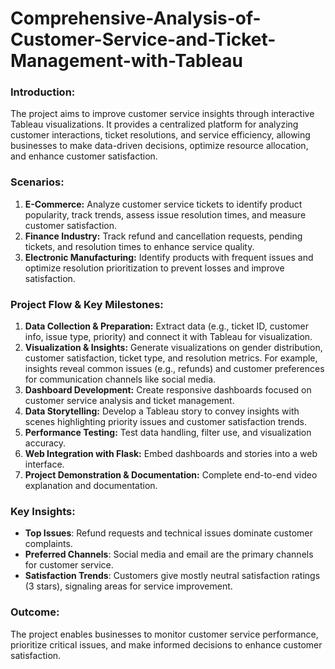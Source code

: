 # Comprehensive-Analysis-of-Customer-Service-and-Ticket-Management-with-Tableau

### **Introduction:**
The project aims to improve customer service insights through interactive Tableau visualizations. It provides a centralized platform for analyzing customer interactions, ticket resolutions, and service efficiency, allowing businesses to make data-driven decisions, optimize resource allocation, and enhance customer satisfaction.

### **Scenarios:**
1. **E-Commerce:** Analyze customer service tickets to identify product popularity, track trends, assess issue resolution times, and measure customer satisfaction.
2. **Finance Industry:** Track refund and cancellation requests, pending tickets, and resolution times to enhance service quality.
3. **Electronic Manufacturing:** Identify products with frequent issues and optimize resolution prioritization to prevent losses and improve satisfaction.

### **Project Flow & Key Milestones:**
1. **Data Collection & Preparation:** Extract data (e.g., ticket ID, customer info, issue type, priority) and connect it with Tableau for visualization.
2. **Visualization & Insights:** Generate visualizations on gender distribution, customer satisfaction, ticket type, and resolution metrics. For example, insights reveal common issues (e.g., refunds) and customer preferences for communication channels like social media.
3. **Dashboard Development:** Create responsive dashboards focused on customer service analysis and ticket management.
4. **Data Storytelling:** Develop a Tableau story to convey insights with scenes highlighting priority issues and customer satisfaction trends.
5. **Performance Testing:** Test data handling, filter use, and visualization accuracy.
6. **Web Integration with Flask:** Embed dashboards and stories into a web interface.
7. **Project Demonstration & Documentation:** Complete end-to-end video explanation and documentation.

### **Key Insights:**
- **Top Issues**: Refund requests and technical issues dominate customer complaints.
- **Preferred Channels**: Social media and email are the primary channels for customer service.
- **Satisfaction Trends**: Customers give mostly neutral satisfaction ratings (3 stars), signaling areas for service improvement.

### **Outcome:**
The project enables businesses to monitor customer service performance, prioritize critical issues, and make informed decisions to enhance customer satisfaction.
